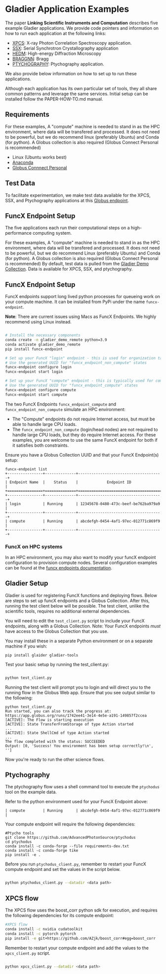 # Gladier Application Examples

The paper **Linking Scientific Instruments and Computation** describes five example Gladier applications. We provide code pointers and information on how to run each application at the following links:

* [XPCS](https://github.com/globus-gladier/gladier-patterns-examples-2022/blob/main/xpcs_client.py): X-ray Photon Correlation Spectroscopy application.
* [SSX](): Serial Synchrotron Crystallography application 
* [HEDM](): High-energy Diffraction Microscopy
* [BRAGGNN](): Bragg
* [PTYCHOGRAPHY](https://github.com/globus-gladier/gladier-patterns-examples-2022/blob/main/ptychodus_client.py): Ptychography application.

We also provide below information on how to set up to run these applications.

Although each application has its own particular set of tools, they all share common patterns and leverage the same services. Initial setup can be installed follow the PAPER-HOW-TO.md manual.

## Requirements

For these examples, A "compute" machine is needed to stand in as the HPC environment, where data will be transfered and processed. It does not need to be powerful, but we do recommend linux (preferably Ubuntu)
and Conda (for python). A Globus collection is also required (Globus Connect Personal is recommended)

* Linux (Ubuntu works best)
* [Anaconda](https://www.anaconda.com/products/distribution#Downloads)
* [Globus Connnect Personal](https://docs.globus.org/how-to/globus-connect-personal-linux/)

## Test Data

To facilitate experimentation, we make test data available for the XPCS, SSX, and Ptychography applications at this [Globus endpoint](https://app.globus.org/file-manager?origin_id=a17d7fac-ce06-4ede-8318-ad8dc98edd69&origin_path=%2F~%2F).

## FuncX Endpoint Setup

The five applications each run their computational steps on a high-performance computing system. 

For these examples, A "compute" machine is needed to stand in as the HPC environment, where data will be transfered and processed. It does not need to be powerful, but we do recommend Linux (preferably Ubuntu)
and Conda (for python). A Globus collection is also required (Globus Connect Personal is recommended)
By default, test data is pulled from the [Gladier Demo Collection](https://app.globus.org/file-manager?origin_id=a17d7fac-ce06-4ede-8318-ad8dc98edd69&origin_path=%2F~%2F). Data is available for
XPCS, SSX, and ptychography.

## FuncX Endpoint Setup

FuncX endpoints support long lived python processes for queueing work on your compute machine. It can be installed from PyPi under the name `funcx-endpoint`.

**Note**: There are current issues using Macs as FuncX Endpoints. We highly recommend using Linux instead.

```bash

# Install the necessary components
conda create -n gladier_demo_remote python=3.9
conda activate gladier_demo_remote
pip install funcx-endpoint

# Set up your FuncX "login" endpoint - this is used for organization tasks
# Use the generated UUID for "funcx_endpoint_non_compute" states
funcx-endpoint configure login
funcx-endpoint start login

# Set up your FuncX "compute" endpoint - this is typically used for computationally expensive tasks
# Use the generated UUID for "funcx_endpoint_compute" states
funcx-endpoint configure compute
funcx-endpoint start compute
```

The two FuncX Endpoints `funcx_endpoint_compute` and `funcx_endpoint_non_compute` simulate an HPC environment:
* The "Compute" endpoints do not require Internet access, but must be able to handle large CPU loads. 
* The `funcx_endpoint_non_compute` (login/head nodes) are not required to handle large CPU loads, but they do require Internet access. 
For these examples, you are welcome to use the same FuncX endpoint for both if it satisfies both constraints.

Ensure you have a Globus Collection UUID and that your FuncX Endpoint(s) setup:

```
funcx-endpoint list
+----------------+--------------+--------------------------------------+
| Endpoint Name  |    Status    |             Endpoint ID              |
+================+==============+======================================+
+----------------+--------------+--------------------------------------+
| login          | Running      | 12345678-0480-473c-beef-be762ba979a9 |
+----------------+--------------+--------------------------------------+
| compute        | Running      | abcdefgh-0454-4af1-97ec-012771c869f9 |
+----------------+--------------+--------------------------------------+
```

### FuncX on HPC systems

In an HPC environment, you may also want to modify your funcX endpoint configuration to provision compute nodes. Several configuration examples can be found at the [funcx endpoints documentation](https://funcx.readthedocs.io/en/latest/endpoints.html).

## Gladier Setup

Gladier is used for registering FuncX functions and deploying flows. Below are steps to
set up funcX endpoints and a Globus Collection. After this, running the test client below
will be possible. The test client, unlike the scientific tools, requires no additional external dependencies.

You will need to edit the `test_client.py` script to include your
FuncX endpoints, along with a Globus Collection. Note: Your
FuncX endpoints _must_ have access to the Globus Collection that you use.

You may install these in a separate Python environment or on a separate machine
if you wish:

```
pip install glaider gladier-tools
```

Test your basic setup by running the test_client.py:

```bash

python test_client.py
```

Running the test client will prompt you to login and will direct you to the running flow in the Globus Web app. Ensure that you see output similar to the following:

```
python test_client.py
Run started, you can also track the progress at:
https://app.globus.org/runs/1742ee41-3e14-4e5e-a191-149857f2ccea
[ACTIVE]: The Flow is starting execution
[ACTIVE]: State TransferFromStorage of type Action started
...
[ACTIVE]: State ShellCmd of type Action started
...
The flow completed with the status: SUCCEEDED
Output: [0, 'Success! You environment has been setup correctly!\n', '']
```

Now you're ready to run the other science flows.

## Ptychography

The ptychography flow uses a shell command tool to execute the `ptychodus` tool on the example data.

Refer to the python environment used for your FuncX Endpoint above:

```
| compute        | Running      | abcdefgh-0454-4af1-97ec-012771c869f9 |
```

Your compute endpoint will require the following dependencies:

```
#Ptycho tools
git clone https://github.com/AdvancedPhotonSource/ptychodus
cd ptychodus
conda install -c conda-forge --file requirements-dev.txt
conda install -c conda-forge tike
pip install -e . 
```

Before you run `ptychodus_client.py`, remember to restart your FuncX compute endpoint and set
the values in the script below.

```bash

python ptychodus_client.py --datadir <data path>
```

## XPCS flow

The XPCS flow uses the boost_corr python sdk for execution, and requires the following dependencies
for its compute endpoint:

```bash
#XPCS flow
conda install -c nvidia cudatoolkit
conda install -c pytorch pytorch
pip install -e git+https://github.com/AZjk/boost_corr#egg=boost_corr
```


Remember to restart your compute endpoint and add the values to the `xpcs_client.py` script.

```bash

python xpcs_client.py --datadir <data path>
```
